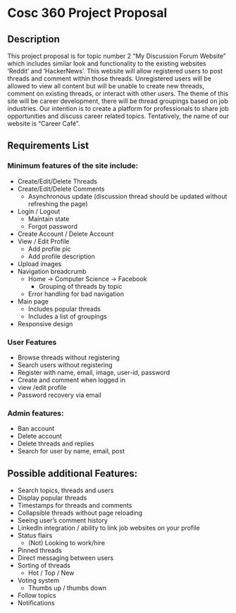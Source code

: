 # Cosc 360 Project Proposal

## Description

This project proposal is for topic number 2 “My Discussion Forum Website” which includes similar look and functionality to the existing websites ‘Reddit’ and ‘HackerNews’. This website will allow registered users to post threads and comment within those threads. Unregistered users will be allowed to view all content but will be unable to create new threads, comment on existing threads, or interact with other users. The theme of this site will be career development, there will be thread groupings based on job industries. Our intention is to create a platform for professionals to share job opportunities and discuss career related topics. Tentatively, the name of our website is “Career Café”.

## Requirements List
### Minimum features of the site include:
- Create/Edit/Delete Threads
- Create/Edit/Delete Comments
  - Asynchronous update (discussion thread should be updated without refreshing the page)
- Login / Logout
  - Maintain state
  - Forgot password
- Create Account / Delete Account
- View / Edit Profile
  - Add profile pic
  - Add profile description
- Upload images
- Navigation breadcrumb
  - Home -> Computer Science -> Facebook
    - Grouping of threads by topic
  - Error handling for bad navigation
- Main page 
  - Includes popular threads
  - Includes a list of groupings
- Responsive design

### User Features
- Browse threads without registering
- Search users without registering
- Register with name, email, image, user-id, password
- Create and comment when logged in
- view /edit profile
- Password recovery via email

### Admin features:
- Ban account
- Delete account
- Delete threads and replies
- Search for user by name, email, post


## Possible additional Features:
- Search topics, threads and users
- Display popular threads
- Timestamps for threads and comments
- Collapsible threads without page reloading
- Seeing user’s comment history
- LinkedIn integration / ability to link job websites on your profile
- Status flairs
  - (Not) Looking to work/hire
- Pinned threads
- Direct messaging between users
- Sorting of threads
  - Hot / Top / New
- Voting system
  - Thumbs up / thumbs down
- Follow topics
- Notifications


